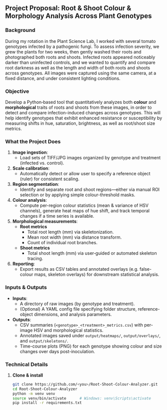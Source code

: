 ## Project Proposal: Root & Shoot Colour & Morphology Analysis Across Plant Genotypes

### Background  
During my rotation in the Plant Science Lab, I worked with several tomato genotypes infected by a pathogenic fungi. To assess infection severity, we grew the plants for two weeks, then gently washed their roots and photographed both roots and shoots. Infected roots appeared noticeably darker than uninfected controls, and we wanted to quantify and compare root darkness as well as the length and width of both roots and shoots across genotypes. All images were captured using the same camera, at a fixed distance, and under consistent lighting conditions.


### Objective  
Develop a Python‐based tool that quantitatively analyzes both **colour** and **morphological** traits of roots and shoots from these images, in order to detect and compare infection-induced changes across genotypes. This will help identify genotypes that exhibit enhanced resistance or susceptibility by measuring shifts in hue, saturation, brightness, as well as root/shoot size metrics.

### What the Project Does  
1. **Image ingestion**:  
   - Load sets of TIFF/JPG images organized by genotype and treatment (infected vs. control).  
2. **Scale calibration**:  
   - Automatically detect or allow user to specify a reference object (ruler) for consistent scaling.  
3. **Region segmentation**:  
   - Identify and separate root and shoot regions—either via manual ROI selection or by applying simple colour-threshold masks.  
4. **Colour analysis**:  
   - Compute per-region colour statistics (mean & variance of HSV channels), generate heat maps of hue shift, and track temporal changes if a time series is available.  
5. **Morphological measurements**:  
   - **Root metrics**  
     - Total root length (mm) via skeletonization.  
     - Mean root width (mm) via distance transform.  
     - Count of individual root branches.  
   - **Shoot metrics**  
     - Total shoot length (mm) via user‐guided or automated skeleton tracing.  
6. **Reporting**:  
   - Export results as CSV tables and annotated overlays (e.g. false-colour maps, skeleton overlays) for downstream statistical analysis.

### Inputs & Outputs  
- **Inputs**:  
  - A directory of raw images (by genotype and treatment).  
  - (Optional) A YAML config file specifying folder structure, reference-object dimensions, and analysis parameters.  
- **Outputs**:  
  - CSV summaries (`<genotype>_<treatment>_metrics.csv`) with per-image HSV and morphological statistics.  
  - Annotated images saved under `output/heatmaps/`, `output/overlays/`, and `output/skeletons/`.  
  - Time-course plots (PNG) for each genotype showing colour and size changes over days post-inoculation.

### Technical Details  
1. **Clone & install**  
   ```bash
   git clone https://github.com/<you>/Root-Shoot-Colour-Analyzer.git
   cd Root-Shoot-Colour-Analyzer
   python -m venv venv
   source venv/bin/activate      # Windows: venv\Scripts\activate
   pip install -r requirements.txt
